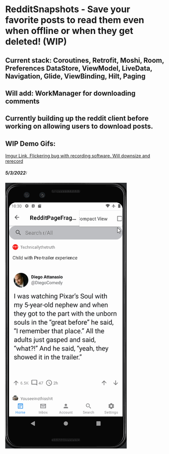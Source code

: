 # RedditSnapshots - Save your favorite posts to read them even when offline or when they get deleted! (WIP)

## Current stack: Coroutines, Retrofit, Moshi, Room, Preferences DataStore, ViewModel, LiveData, Navigation, Glide, ViewBinding, Hilt, Paging
## Will add: WorkManager for downloading comments


## Currently building up the reddit client before working on allowing users to download posts.

## WIP Demo Gifs:
[Imgur Link, Flickering bug with recording software. Will downsize and rerecord](https://i.imgur.com/YcBM8jd.gif)


##### 5/3/2022:

<img src='https://raw.githubusercontent.com/Jimmy-2/gifs/main/redditsnapshots/May3demo.gif' title='May 3 wip demo gif' width='' alt='05/03/2022' />

